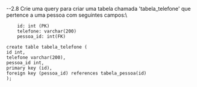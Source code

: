﻿--2.8 Crie uma query para criar uma tabela chamada 'tabela_telefone' que pertence a uma pessoa com seguintes campos:\

```
    id: int (PK)
    telefone: varchar(200)
    pessoa_id: int(FK)
```

```
create table tabela_telefone (
id int,
telefone varchar(200),
pessoa_id int,
primary key (id),
foreign key (pessoa_id) references tabela_pessoa(id)
);
```